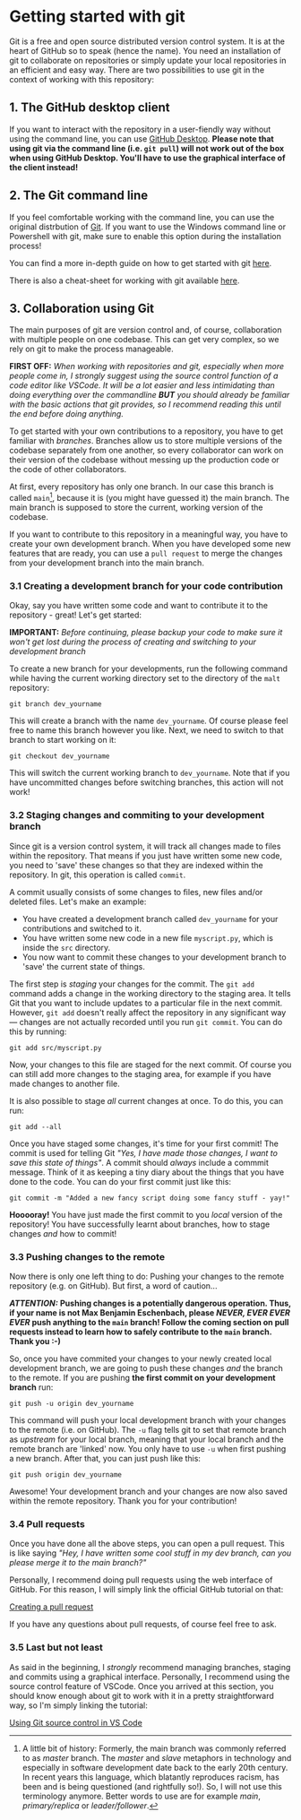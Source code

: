 # Getting started with git

Git is a free and open source distributed version control system. It is at the
heart of GitHub so to speak (hence the name). You need an installation of git
to collaborate on repositories or simply update your local repositories in
an efficient and easy way. There are two possibilities to use git in the
context of working with this repository:

## 1. The GitHub desktop client

If you want to interact with the repository in a user-fiendly way without
using the command line, you can use [GitHub Desktop](https://desktop.github.com/).
**Please note that using git via the command line (i.e. `git pull`) will not
work out of the box when using GitHub Desktop. You'll have to use the graphical
interface of the client instead!**

## 2. The Git command line

If you feel comfortable working with the command line, you can use the original
distrbution of [Git](https://git-scm.com/). If you want to use the Windows
command line or Powershell with git, make sure to enable this option during
the installation process!

You can find a more in-depth guide on how to get started with git [here](https://github.com/git-guides/install-git).

There is also a cheat-sheet for working with git available [here](https://about.gitlab.com/images/press/git-cheat-sheet.pdf).

## 3. Collaboration using Git

The main purposes of git are version control and, of course, collaboration
with multiple people on one codebase. This can get very complex, so we rely
on git to make the process manageable.

**FIRST OFF:** *When working with repositories and git, especially when more
people come in, I strongly suggest using the source control function of a
code editor like VSCode. It will be a lot easier and less intimidating than
doing everything over the commandline **BUT** you should already be familiar
with the basic actions that git provides, so I recommend reading this until
the end before doing anything.*

To get started with your own contributions to a repository, you have to
get familiar with *branches*. Branches allow us to store multiple versions
of the codebase separately from one another, so every collaborator can work
on their version of the codebase without messing up the production code or the
code of other collaborators.

At first, every repository has only one branch. In our case this branch is
called `main`[^1], because it is (you might have guessed it) the main branch.
The main branch is supposed to store the current, working version of the
codebase.

If you want to contribute to this repository in a meaningful way, you have to
create your own development branch. When you have developed some new features
that are ready, you can use a `pull request` to merge the changes from your
development branch into the main branch.

### 3.1 Creating a development branch for your code contribution

Okay, say you have written some code and want to contribute it to the
repository - great! Let's get started:

**IMPORTANT:** *Before continuing, please backup your code to make sure it
won't get lost during the process of creating and switching to your development
branch*

To create a new branch for your developments, run the following command
while having the current working directory set to the directory of the
`malt` repository:

```
git branch dev_yourname
```

This will create a branch with the name `dev_yourname`. Of course please feel
free to name this branch however you like. Next, we need to switch to that
branch to start working on it:

```
git checkout dev_yourname
```

This will switch the current working branch to `dev_yourname`. Note that if you
have uncommitted changes before switching branches, this action will not work!

### 3.2 Staging changes and commiting to your development branch

Since git is a version control system, it will track all changes made to files
within the repository. That means if you just have written some new code, you
need to 'save' these changes so that they are indexed within the repository.
In git, this operation is called `commit`.

A commit usually consists of some changes to files, new files and/or deleted
files. Let's make an example:

- You have created a development branch called `dev_yourname` for your
contributions and switched to it.
- You have written some new code in a new file `myscript.py`, which is inside
the `src` directory.
- You now want to commit these changes to your development branch to 'save'
the current state of things.

The first step is *staging* your changes for the commit. The `git add` command
adds a change in the working directory to the staging area. It tells Git that
you want to include updates to a particular file in the next commit. However,
`git add` doesn't really affect the repository in any significant way —
changes are not actually recorded until you run `git commit`.
You can do this by running:

```
git add src/myscript.py
```

Now, your changes to this file are staged for the next commit. Of course you
can still add more changes to the staging area, for example if you have made
changes to another file.

It is also possible to stage *all* current changes at once. To do this, you
can run:

```
git add --all
```

Once you have staged some changes, it's time for your first commit! The commit
is used for telling Git *"Yes, I have made those changes, I want to save this
state of things"*. A commit should *always* include a commmit message. Think of
it as keeping a tiny diary about the things that you have done to the code.
You can do your first commit just like this:

```
git commit -m "Added a new fancy script doing some fancy stuff - yay!"
```

**Hooooray!** You have just made the first commit to you *local* version of the
repository! You have successfully learnt about branches, how to stage changes
*and* how to commit!

### 3.3 Pushing changes to the remote

Now there is only one left thing to do: Pushing your changes to the remote
repository (e.g. on GitHub). But first, a word of caution...

***ATTENTION:*** **Pushing changes is a potentially dangerous operation. Thus,
if your name is not Max Benjamin Eschenbach, please *NEVER, EVER EVER EVER*
push anything to the `main` branch! Follow the coming section on pull requests
instead to learn how to safely contribute to the `main` branch. Thank you :-)**

So, once you have commited your changes to your newly created local development
branch, we are going to push these changes *and* the branch to the remote. If
you are pushing **the first commit on your development branch** run:

```
git push -u origin dev_yourname
```

This command will push your local development branch with your changes to the
remote (i.e. on GitHub). The `-u` flag tells git to set that remote branch as
*upstream* for your local branch, meaning that your local branch and the remote
branch are 'linked' now. You only have to use `-u` when first pushing a new
branch. After that, you can just push like this:

```
git push origin dev_yourname
```

Awesome! Your development branch and your changes are now also saved within the
remote repository. Thank you for your contribution!

### 3.4 Pull requests

Once you have done all the above steps, you can open a pull request. This is
like saying *"Hey, I have written some cool stuff in my dev branch, can you
please merge it to the main branch?"*

Personally, I recommend doing pull requests using the web interface of GitHub.
For this reason, I will simply link the official GitHub tutorial on that:

[Creating a pull request](https://docs.github.com/en/pull-requests/collaborating-with-pull-requests/proposing-changes-to-your-work-with-pull-requests/creating-a-pull-request)

If you have any questions about pull requests, of course feel free to ask.

### 3.5 Last but not least

As said in the beginning, I *strongly* recommend managing branches, staging and
commits using a graphical interface. Personally, I recommend using the source
control feature of VSCode. Once you arrived at this section, you should know
enough about git to work with it in a pretty straightforward way, so I'm
simply linking the tutorial:

[Using Git source control in VS Code](https://code.visualstudio.com/docs/sourcecontrol/overview)


[^1]: A little bit of history: Formerly, the main branch was commonly referred
to as *master* branch. The *master* and *slave* metaphors in technology and
especially in software development date back to the early 20th century. In
recent years this language, which blatantly reproduces racism, has been and is
being questioned (and rightfully so!). So, I will not use this terminology
anymore. Better words to use are for example *main*, *primary/replica* or
*leader/follower*.